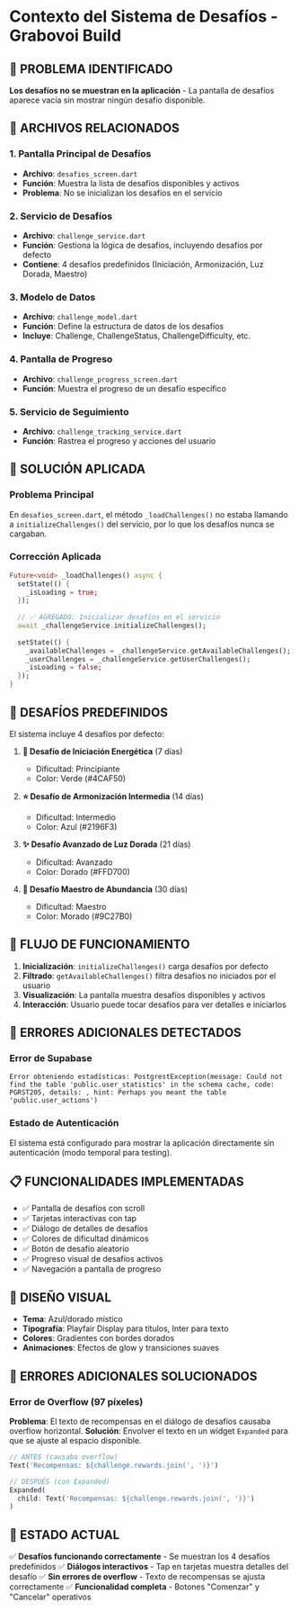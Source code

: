 # Contexto del Sistema de Desafíos - Grabovoi Build

## 🚨 PROBLEMA IDENTIFICADO
**Los desafíos no se muestran en la aplicación** - La pantalla de desafíos aparece vacía sin mostrar ningún desafío disponible.

## 📁 ARCHIVOS RELACIONADOS

### 1. Pantalla Principal de Desafíos
- **Archivo**: `desafios_screen.dart`
- **Función**: Muestra la lista de desafíos disponibles y activos
- **Problema**: No se inicializan los desafíos en el servicio

### 2. Servicio de Desafíos
- **Archivo**: `challenge_service.dart`
- **Función**: Gestiona la lógica de desafíos, incluyendo desafíos por defecto
- **Contiene**: 4 desafíos predefinidos (Iniciación, Armonización, Luz Dorada, Maestro)

### 3. Modelo de Datos
- **Archivo**: `challenge_model.dart`
- **Función**: Define la estructura de datos de los desafíos
- **Incluye**: Challenge, ChallengeStatus, ChallengeDifficulty, etc.

### 4. Pantalla de Progreso
- **Archivo**: `challenge_progress_screen.dart`
- **Función**: Muestra el progreso de un desafío específico

### 5. Servicio de Seguimiento
- **Archivo**: `challenge_tracking_service.dart`
- **Función**: Rastrea el progreso y acciones del usuario

## 🔧 SOLUCIÓN APLICADA

### Problema Principal
En `desafios_screen.dart`, el método `_loadChallenges()` no estaba llamando a `initializeChallenges()` del servicio, por lo que los desafíos nunca se cargaban.

### Corrección Aplicada
```dart
Future<void> _loadChallenges() async {
  setState(() {
    _isLoading = true;
  });
  
  // ✅ AGREGADO: Inicializar desafíos en el servicio
  await _challengeService.initializeChallenges();
  
  setState(() {
    _availableChallenges = _challengeService.getAvailableChallenges();
    _userChallenges = _challengeService.getUserChallenges();
    _isLoading = false;
  });
}
```

## 🎯 DESAFÍOS PREDEFINIDOS

El sistema incluye 4 desafíos por defecto:

1. **🌟 Desafío de Iniciación Energética** (7 días)
   - Dificultad: Principiante
   - Color: Verde (#4CAF50)

2. **⭐ Desafío de Armonización Intermedia** (14 días)
   - Dificultad: Intermedio
   - Color: Azul (#2196F3)

3. **✨ Desafío Avanzado de Luz Dorada** (21 días)
   - Dificultad: Avanzado
   - Color: Dorado (#FFD700)

4. **💎 Desafío Maestro de Abundancia** (30 días)
   - Dificultad: Maestro
   - Color: Morado (#9C27B0)

## 🔄 FLUJO DE FUNCIONAMIENTO

1. **Inicialización**: `initializeChallenges()` carga desafíos por defecto
2. **Filtrado**: `getAvailableChallenges()` filtra desafíos no iniciados por el usuario
3. **Visualización**: La pantalla muestra desafíos disponibles y activos
4. **Interacción**: Usuario puede tocar desafíos para ver detalles e iniciarlos

## 🐛 ERRORES ADICIONALES DETECTADOS

### Error de Supabase
```
Error obteniendo estadísticas: PostgrestException(message: Could not find the table 'public.user_statistics' in the schema cache, code: PGRST205, details: , hint: Perhaps you meant the table 'public.user_actions')
```

### Estado de Autenticación
El sistema está configurado para mostrar la aplicación directamente sin autenticación (modo temporal para testing).

## 📋 FUNCIONALIDADES IMPLEMENTADAS

- ✅ Pantalla de desafíos con scroll
- ✅ Tarjetas interactivas con tap
- ✅ Diálogo de detalles de desafíos
- ✅ Colores de dificultad dinámicos
- ✅ Botón de desafío aleatorio
- ✅ Progreso visual de desafíos activos
- ✅ Navegación a pantalla de progreso

## 🎨 DISEÑO VISUAL

- **Tema**: Azul/dorado místico
- **Tipografía**: Playfair Display para títulos, Inter para texto
- **Colores**: Gradientes con bordes dorados
- **Animaciones**: Efectos de glow y transiciones suaves

## 🐛 ERRORES ADICIONALES SOLUCIONADOS

### Error de Overflow (97 píxeles)
**Problema**: El texto de recompensas en el diálogo de desafíos causaba overflow horizontal.
**Solución**: Envolver el texto en un widget `Expanded` para que se ajuste al espacio disponible.

```dart
// ANTES (causaba overflow)
Text('Recompensas: ${challenge.rewards.join(', ')}')

// DESPUÉS (con Expanded)
Expanded(
  child: Text('Recompensas: ${challenge.rewards.join(', ')}')
)
```

## 📱 ESTADO ACTUAL

✅ **Desafíos funcionando correctamente** - Se muestran los 4 desafíos predefinidos
✅ **Diálogos interactivos** - Tap en tarjetas muestra detalles del desafío
✅ **Sin errores de overflow** - Texto de recompensas se ajusta correctamente
✅ **Funcionalidad completa** - Botones "Comenzar" y "Cancelar" operativos
